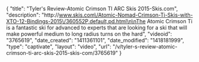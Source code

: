 {
    "title": "Tyler's Review-Atomic Crimson TI ARC Skis 2015-Skis.com",
    "description": "http:\/\/www.skis.com\/Atomic-Nomad-Crimson-Ti-Skis-with-XTO-12-Bindings-2015\/360552P,default,pd.html\n\nThe Atomic Crimson Ti is a fantastic ski for advanced to experts that are looking for a ski that will make powerful medium to long radius turns on the hard",
    "videoid": "3765619",
    "date_created": "1411361101",
    "date_modified": "1418181999",
    "type": "captivate",
    "layout": "video",
    "url": "\/v\/tyler-s-review-atomic-crimson-ti-arc-skis-2015-skis-com\/3765619"
}